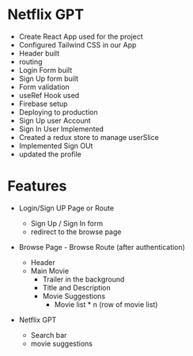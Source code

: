 # Netflix GPT

- Create React App used for the project
- Configured Tailwind CSS in our App
- Header built
- routing 
- Login Form built
- Sign Up form built
- Form validation
- useRef Hook used
- Firebase setup
- Deploying to production
- Sign Up user Account
- Sign In User Implemented
- Created a redux store to manage userSlice
- Implemented Sign OUt
- updated the profile

# Features

- Login/Sign UP Page or Route

  - Sign Up / Sign In form
  - redirect to the browse page

- Browse Page - Browse Route (after authentication)

  - Header
  - Main Movie
    - Trailer in the background
    - Title and Description
    - Movie Suggestions
      - Movie list \* n (row of movie list)

- Netflix GPT
  - Search bar
  - movie suggestions
